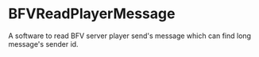 # BFVReadPlayerMessage
A software to read BFV server player send's message which can find long message's sender id.
